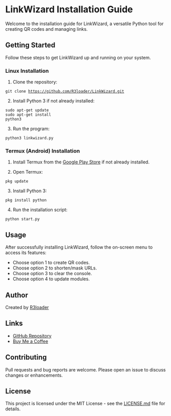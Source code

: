 
<!DOCTYPE html>
<html>
<head>
</head>
<body>

<h1>LinkWizard Installation Guide</h1>

<p>Welcome to the installation guide for LinkWizard, a versatile Python tool for creating QR codes and managing links.</p>

<h2>Getting Started</h2>

<p>Follow these steps to get LinkWizard up and running on your system.</p>

<h3>Linux Installation</h3>

<ol>
    <li>Clone the repository:</li>
</ol>

<code>git clone https://github.com/R3loader/LinkWizard.git</code>

<ol start="2">
    <li>Install Python 3 if not already installed:</li>
</ol>

<code>sudo apt-get update</code><br>
<code>sudo apt-get install python3</code>

<ol start="3">
    <li>Run the program:</li>
</ol>

<code>python3 linkwizard.py</code>

<h3>Termux (Android) Installation</h3>

<ol>
    <li>Install Termux from the <a href="https://play.google.com/store/apps/details?id=com.termux">Google Play Store</a> if not already installed.</li>
</ol>

<ol start="2">
    <li>Open Termux:</li>
</ol>

<code>pkg update</code>

<ol start="3">
    <li>Install Python 3:</li>
</ol>

<code>pkg install python</code>

<ol start="4">
    <li>Run the installation script:</li>
</ol>

<code>python start.py</code>

<h2>Usage</h2>

<p>After successfully installing LinkWizard, follow the on-screen menu to access its features:</p>

<ul>
    <li>Choose option 1 to create QR codes.</li>
    <li>Choose option 2 to shorten/mask URLs.</li>
    <li>Choose option 3 to clear the console.</li>
    <li>Choose option 4 to update modules.</li>
</ul>

<h2>Author</h2>

<p>Created by <a href="https://github.com/R3loader">R3loader</a></p>

<h2>Links</h2>

<ul>
    <li><a href="https://github.com/R3loader/LinkWizard">GitHub Repository</a></li>
    <li><a href="https://www.buymeacoffee.com/r3oader">Buy Me a Coffee</a></li>
</ul>

<h2>Contributing</h2>

<p>Pull requests and bug reports are welcome. Please open an issue to discuss changes or enhancements.</p>

<h2>License</h2>

<p>This project is licensed under the MIT License - see the <a href="LICENSE.md">LICENSE.md</a> file for details.</p>

</body>
</html>
